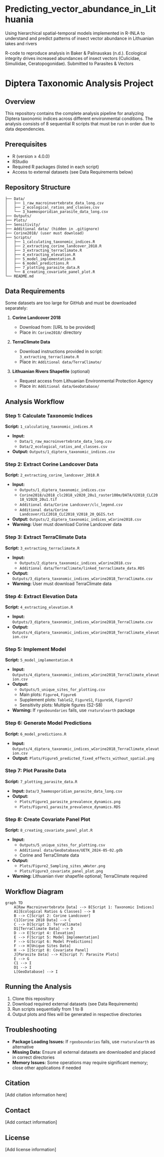 # Predicting_vector_abundance_in_Lithuania

Using hierarchical spatial-temporal models implemented in R-INLA to understand and predict patterns of insect vector abundance in Lithuanian lakes and rivers

R-code to reproduce analysis in Baker & Palinauskas (n.d.). Ecological integrity drives increased abundances of insect vectors (Culicidae, Simuliidae, Ceratopogonidae). Submitted to Parasites & Vectors

# Diptera Taxonomic Analysis Project

## Overview
This repository contains the complete analysis pipeline for analyzing Diptera taxonomic indices across different environmental conditions. The analysis consists of 8 sequential R scripts that must be run in order due to data dependencies.

## Prerequisites
- R (version ≥ 4.0.0)
- RStudio
- Required R packages (listed in each script)
- Access to external datasets (see Data Requirements below)

## Repository Structure
```
├── Data/
│   ├── 1_raw_macroinvertebrate_data_long.csv
│   ├── 2_ecological_ratios_and_classes.csv
│   └── 3_haemosporidian_parasite_data_long.csv
├── Outputs/
├── Plots/
├── Sensitivity/
├── Additional data/ (hidden in .gitignore)
├── Corine2018/ (user must download)
├── Scripts/
│   ├── 1_calculating_taxonomic_indices.R
│   ├── 2_extracting_corine_landcover_2018.R
│   ├── 3_extracting_terraclimate.R
│   ├── 4_extracting_elevation.R
│   ├── 5_model_implementation.R
│   ├── 6_model_predictions.R
│   ├── 7_plotting_parasite_data.R
│   └── 8_creating_covariate_panel_plot.R
└── README.md
```

## Data Requirements
Some datasets are too large for GitHub and must be downloaded separately:

1. **Corine Landcover 2018**
   - Download from: [URL to be provided]
   - Place in: `Corine2018/` directory
   
2. **TerraClimate Data**
   - Download instructions provided in script: `3_extracting_terraclimate.R`
   - Place in: `Additional data/TerraClimate/`

3. **Lithuanian Rivers Shapefile** (optional)
   - Request access from Lithuanian Environmental Protection Agency
   - Place in: `Additional data/GeoDatabase/`

## Analysis Workflow

### Step 1: Calculate Taxonomic Indices
**Script:** `1_calculating_taxonomic_indices.R`
- **Input:** 
  - `Data/1_raw_macroinvertebrate_data_long.csv`
  - `Data/2_ecological_ratios_and_classes.csv`
- **Output:** `Outputs/1_diptera_taxonomic_indices.csv`

### Step 2: Extract Corine Landcover Data
**Script:** `2_extracting_corine_landcover_2018.R`
- **Input:**
  - `Outputs/1_diptera_taxonomic_indices.csv`
  - `Corine2018/u2018_clc2018_v2020_20u1_raster100m/DATA/U2018_CLC2018_V2020_20u1.tif`
  - `Additional data/Corine Landcover/clc_legend.csv`
  - `Additional data/Corine Landcover/CLC2018_CLC2018_V2018_20_QGIS.txt`
- **Output:** `Outputs/2_diptera_taxonomic_indices_wCorine2018.csv`
- **Warning:** User must download Corine Landcover data

### Step 3: Extract TerraClimate Data
**Script:** `3_extracting_terraclimate.R`
- **Input:**
  - `Outputs/2_diptera_taxonomic_indices_wCorine2018.csv`
  - `Additional data/TerraClimate/linked_terraclimate_data.RDS`
- **Output:** `Outputs/3_diptera_taxonomic_indices_wCorine2018_TerraClimate.csv`
- **Warning:** User must download TerraClimate data

### Step 4: Extract Elevation Data
**Script:** `4_extracting_elevation.R`
- **Input:** `Outputs/3_diptera_taxonomic_indices_wCorine2018_TerraClimate.csv`
- **Output:** `Outputs/4_diptera_taxonomic_indices_wCorine2018_TerraClimate_elevation.csv`

### Step 5: Implement Model
**Script:** `5_model_implementation.R`
- **Input:** `Outputs/4_diptera_taxonomic_indices_wCorine2018_TerraClimate_elevation.csv`
- **Output:** 
  - `Outputs/5_unique_sites_for_plotting.csv`
  - Main plots: `Figure4`, `Figure6`
  - Supplement plots: `TableS2`, `FigureS1`, `FigureS6`, `FigureS7`
  - Sensitivity plots: Multiple figures (S2-S8)
- **Warning:** If `rgeoboundaries` fails, use `rnaturalearth` package

### Step 6: Generate Model Predictions
**Script:** `6_model_predictions.R`
- **Input:** `Outputs/4_diptera_taxonomic_indices_wCorine2018_TerraClimate_elevation.csv`
- **Output:** `Plots/Figure5_predicted_fixed_effects_without_spatial.png`

### Step 7: Plot Parasite Data
**Script:** `7_plotting_parasite_data.R`
- **Input:** `Data/3_haemosporidian_parasite_data_long.csv`
- **Output:** 
  - `Plots/Figure1_parasite_prevalence_dynamics.png`
  - `Plots/Figure1_parasite_prevalence_dynamics.RDS`

### Step 8: Create Covariate Panel Plot
**Script:** `8_creating_covariate_panel_plot.R`
- **Input:**
  - `Outputs/5_unique_sites_for_plotting.csv`
  - `Additional data/GeoDatabase/UETK_2024-05-02.gdb`
  - Corine and TerraClimate data
- **Output:** 
  - `Plots/Figure2_Sampling_sites_wWater.png`
  - `Plots/Figure3_covariate_panel_plot.png`
- **Warning:** Lithuanian river shapefile optional; TerraClimate required

## Workflow Diagram

```mermaid
graph TD
    A[Raw Macroinvertebrate Data] --> B[Script 1: Taxonomic Indices]
    A1[Ecological Ratios & Classes] --> B
    B --> C[Script 2: Corine Landcover]
    C1[Corine 2018 Data] --> C
    C --> D[Script 3: TerraClimate]
    D1[TerraClimate Data] --> D
    D --> E[Script 4: Elevation]
    E --> F[Script 5: Model Implementation]
    F --> G[Script 6: Model Predictions]
    F --> H[Unique Sites Data]
    H --> I[Script 8: Covariate Panel]
    J[Parasite Data] --> K[Script 7: Parasite Plots]
    E --> G
    C1 --> I
    D1 --> I
    L[GeoDatabase] --> I
```

## Running the Analysis
1. Clone this repository
2. Download required external datasets (see Data Requirements)
3. Run scripts sequentially from 1 to 8
4. Output plots and files will be generated in respective directories

## Troubleshooting
- **Package Loading Issues:** If `rgeoboundaries` fails, use `rnaturalearth` as alternative
- **Missing Data:** Ensure all external datasets are downloaded and placed in correct directories
- **Memory Issues:** Some operations may require significant memory; close other applications if needed

## Citation
[Add citation information here]

## Contact
[Add contact information]

## License
[Add license information]
